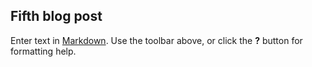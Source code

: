 ## Fifth blog post

Enter text in [Markdown](http://daringfireball.net/projects/markdown/). Use the toolbar above, or click the **?** button for formatting help.
